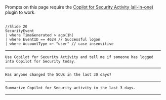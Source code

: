 Prompts on this page require the <a href="https://github.com/rod-trent/Copilot-for-Security/tree/main/Plugins/CfSAllinOne" target="_blank">Copilot for Security Activity (all-in-one)</a> plugin to work.
<br><br>
```
//Slide 20
SecurityEvent
| where TimeGenerated > ago(1h)
| where EventID == 4624 // Successful logon
| where AccountType =~ "user" // case insensitive
```
---
```
Use Copilot for Security Activity and tell me if someone has logged into Copilot for Security today.
```
---
```
Has anyone changed the SCUs in the last 30 days?
```
---
```
Summarize Copilot for Security activity in the last 3 days.
```
---
